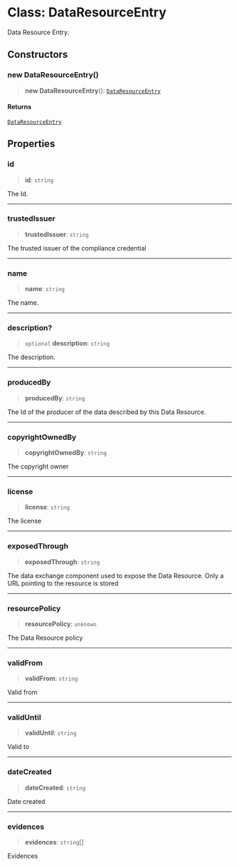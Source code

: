 # Class: DataResourceEntry

Data Resource Entry.

## Constructors

### new DataResourceEntry()

> **new DataResourceEntry**(): [`DataResourceEntry`](DataResourceEntry.md)

#### Returns

[`DataResourceEntry`](DataResourceEntry.md)

## Properties

### id

> **id**: `string`

The Id.

***

### trustedIssuer

> **trustedIssuer**: `string`

The trusted issuer of the compliance credential

***

### name

> **name**: `string`

The name.

***

### description?

> `optional` **description**: `string`

The description.

***

### producedBy

> **producedBy**: `string`

The Id of the producer of the data described by this Data Resource.

***

### copyrightOwnedBy

> **copyrightOwnedBy**: `string`

The copyright owner

***

### license

> **license**: `string`

The license

***

### exposedThrough

> **exposedThrough**: `string`

The data exchange component used to expose the Data Resource.
Only a URL pointing to the resource is stored

***

### resourcePolicy

> **resourcePolicy**: `unknown`

The Data Resource policy

***

### validFrom

> **validFrom**: `string`

Valid from

***

### validUntil

> **validUntil**: `string`

Valid to

***

### dateCreated

> **dateCreated**: `string`

Date created

***

### evidences

> **evidences**: `string`[]

Evidences
